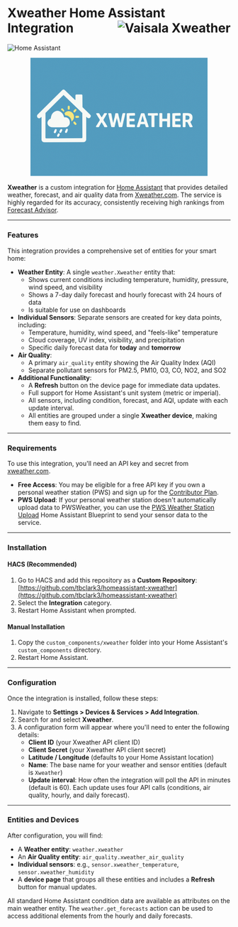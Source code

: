 # Xweather Home Assistant Integration <a href="https://www.xweather.com/" target="_blank" title="Powered by Vaisala Xweather"><img src="https://www.xweather.com/assets/logos/vaisala-xweather-logo-dark.svg" alt="Vaisala Xweather" height="40" align="right" /></a>

![Home Assistant](https://img.shields.io/badge/Home%20Assistant-Custom%20Component-blue)

<p align="center">
  <img src="docs/logo.png" alt="Xweather Logo" width="400"/>
</p>

**Xweather** is a custom integration for [Home Assistant](https://www.home-assistant.io/) that provides detailed weather, forecast, and air quality data from [Xweather.com](https://xweather.com/). The service is highly regarded for its accuracy, consistently receiving high rankings from [Forecast Advisor](https://forecastadvisor.com).

***

### Features

This integration provides a comprehensive set of entities for your smart home:

- **Weather Entity**: A single `weather.Xweather` entity that:
  - Shows current conditions including temperature, humidity, pressure, wind speed, and visibility
  - Shows a 7-day daily forecast and hourly forecast with 24 hours of data
  - Is suitable for use on dashboards
- **Individual Sensors**: Separate sensors are created for key data points, including:
  - Temperature, humidity, wind speed, and "feels-like" temperature
  - Cloud coverage, UV index, visibility, and precipitation
  - Specific daily forecast data for **today** and **tomorrow**
- **Air Quality**:
  - A primary `air_quality` entity showing the Air Quality Index (AQI)
  - Separate pollutant sensors for PM2.5, PM10, O3, CO, NO2, and SO2
- **Additional Functionality**:
  - A **Refresh** button on the device page for immediate data updates.
  - Full support for Home Assistant's unit system (metric or imperial).
  - All sensors, including condition, forecast, and AQI, update with each update interval.
  - All entities are grouped under a single **Xweather device**, making them easy to find.

***

### Requirements

To use this integration, you'll need an API key and secret from [xweather.com](https://xweather.com/).

- **Free Access**: You may be eligible for a free API key if you own a personal weather station (PWS) and sign up for the [Contributor Plan](https://signup.xweather.com/pws-contributor).
- **PWS Upload**: If your personal weather station doesn't automatically upload data to PWSWeather, you can use the [PWS Weather Station Upload](https://community.home-assistant.io/t/pws-weather-station-upload/806415) Home Assistant Blueprint to send your sensor data to the service. 

***

### Installation

#### HACS (Recommended)

1. Go to HACS and add this repository as a **Custom Repository**: [https://github.com/tbclark3/homeassistant-xweather](https://github.com/tbclark3/homeassistant-xweather)
2. Select the **Integration** category.
3. Restart Home Assistant when prompted.

#### Manual Installation

1. Copy the `custom_components/xweather` folder into your Home Assistant's `custom_components` directory.
2. Restart Home Assistant.

***

### Configuration

Once the integration is installed, follow these steps:

1. Navigate to **Settings > Devices & Services > Add Integration**.
2. Search for and select **Xweather**.
3. A configuration form will appear where you'll need to enter the following details:
   - **Client ID** (your Xweather API client ID)
   - **Client Secret** (your Xweather API client secret)
   - **Latitude / Longitude** (defaults to your Home Assistant location)
   - **Name**: The base name for your weather and sensor entities (default is `Xweather`)
   - **Update interval**: How often the integration will poll the API in minutes (default is 60). Each update uses four API calls (conditions, air quality, hourly, and daily forecast).

***

### Entities and Devices

After configuration, you will find:

- A **Weather entity**: `weather.xweather`
- An **Air Quality entity**: `air_quality.xweather_air_quality`
- **Individual sensors**: e.g., `sensor.xweather_temperature`, `sensor.xweather_humidity`
- A **device page** that groups all these entities and includes a **Refresh** button for manual updates.

All standard Home Assistant condition data are available as attributes on the main weather entity. The `weather.get_forecasts` action can be used to access additional elements from the hourly and daily forecasts.
